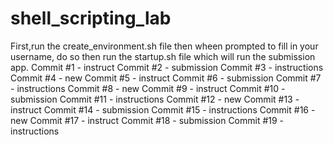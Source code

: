 # shell_scripting_lab
First,run the create_environment.sh file then wheen prompted to fill in your username, do so then run the startup.sh file which will run the submission app.
Commit #1 - instruct
Commit #2 - submission
Commit #3 - instructions
Commit #4 - new
Commit #5 - instruct
Commit #6 - submission
Commit #7 - instructions
Commit #8 - new
Commit #9 - instruct
Commit #10 - submission
Commit #11 - instructions
Commit #12 - new
Commit #13 - instruct
Commit #14 - submission
Commit #15 - instructions
Commit #16 - new
Commit #17 - instruct
Commit #18 - submission
Commit #19 - instructions
